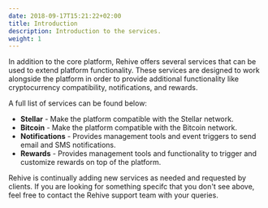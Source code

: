 ```yaml
---
date: 2018-09-17T15:21:22+02:00
title: Introduction
description: Introduction to the services.
weight: 1
---
```


In addition to the core platform, Rehive offers several services that can be used to extend platform functionality. These services are designed to work alongside the platform in order to provide additional functionality like cryptocurrency compatibility, notifications, and rewards.

A full list of services can be found below:

- **Stellar** - Make the platform compatible with the Stellar network.
- **Bitcoin** - Make the platform compatible with the Bitcoin network.
- **Notifications** - Provides management tools and event triggers to send email and SMS notifications.
- **Rewards** - Provides management tools and functionality to trigger and customize rewards on top of the platform.

Rehive is continually adding new services as needed and requested by clients. If you are looking for something specifc that you don't see above, feel free to contact the Rehive support team with your queries.
